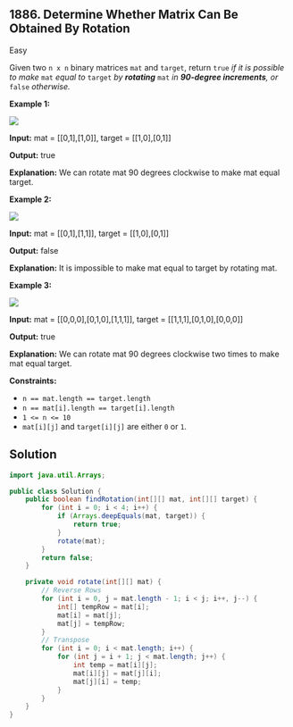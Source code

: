 ## 1886\. Determine Whether Matrix Can Be Obtained By Rotation

Easy

Given two `n x n` binary matrices `mat` and `target`, return `true` _if it is possible to make_ `mat` _equal to_ `target` _by **rotating**_ `mat` _in **90-degree increments**, or_ `false` _otherwise._

**Example 1:**

![](https://assets.leetcode.com/uploads/2021/05/20/grid3.png)

**Input:** mat = \[\[0,1],[1,0]], target = \[\[1,0],[0,1]]

**Output:** true

**Explanation:** We can rotate mat 90 degrees clockwise to make mat equal target. 

**Example 2:**

![](https://assets.leetcode.com/uploads/2021/05/20/grid4.png)

**Input:** mat = \[\[0,1],[1,1]], target = \[\[1,0],[0,1]]

**Output:** false

**Explanation:** It is impossible to make mat equal to target by rotating mat. 

**Example 3:**

![](https://assets.leetcode.com/uploads/2021/05/26/grid4.png)

**Input:** mat = \[\[0,0,0],[0,1,0],[1,1,1]], target = \[\[1,1,1],[0,1,0],[0,0,0]]

**Output:** true

**Explanation:** We can rotate mat 90 degrees clockwise two times to make mat equal target. 

**Constraints:**

*   `n == mat.length == target.length`
*   `n == mat[i].length == target[i].length`
*   `1 <= n <= 10`
*   `mat[i][j]` and `target[i][j]` are either `0` or `1`.

## Solution

```java
import java.util.Arrays;

public class Solution {
    public boolean findRotation(int[][] mat, int[][] target) {
        for (int i = 0; i < 4; i++) {
            if (Arrays.deepEquals(mat, target)) {
                return true;
            }
            rotate(mat);
        }
        return false;
    }

    private void rotate(int[][] mat) {
        // Reverse Rows
        for (int i = 0, j = mat.length - 1; i < j; i++, j--) {
            int[] tempRow = mat[i];
            mat[i] = mat[j];
            mat[j] = tempRow;
        }
        // Transpose
        for (int i = 0; i < mat.length; i++) {
            for (int j = i + 1; j < mat.length; j++) {
                int temp = mat[i][j];
                mat[i][j] = mat[j][i];
                mat[j][i] = temp;
            }
        }
    }
}
```